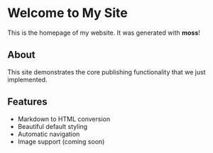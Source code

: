 # Welcome to My Site

This is the homepage of my website. It was generated with **moss**!

## About

This site demonstrates the core publishing functionality that we just implemented.

## Features

- Markdown to HTML conversion
- Beautiful default styling
- Automatic navigation
- Image support (coming soon)